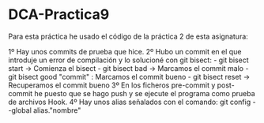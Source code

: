 # DCA-Practica9

Para esta práctica he usado el código de la práctica 2 de esta asignatura:

1º Hay unos commits de prueba que hice.
2º Hubo un commit en el que introduje un error de compilación y lo solucioné con git bisect:
	- git bisect start -> Comienza el bisect
	- git bisect bad -> Marcamos el commit malo
	- git bisect good "commit" : Marcamos el commit bueno
	- git bisect reset -> Recuperamos el commit bueno
3º En los ficheros pre-commit y post-commit he puesto que se hago push y se ejecute el programa como prueba de archivos Hook.
4º Hay unos alias señalados con el comando: git config --global alias."nombre"
